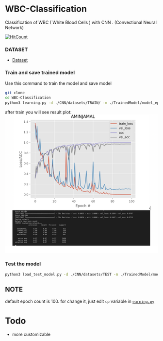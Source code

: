# WBC-Classification
Classification of WBC ( White Blood Cells ) with CNN . (Convectional Neural Network)


[![HitCount](http://hits.dwyl.com/includeamin/WBC-Classification.svg)](http://hits.dwyl.com/includeamin/WBC-Classification)

### DATASET
-  [Dataset](https://www.kaggle.com/paultimothymooney/blood-cells/kernels?sortBy=relevance&group=everyone&search=includeamin&page=1&pageSize=20&datasetId=9232)
### Train and save trained model
Use this command to train the model and save model
```bash
git clone 
cd WBC-Classification
python3 learning.py -d ./CNN/datasets/TRAIN/ -m ./TrainedModel/model_epoch_100.hdf5
```
after train you will see result plot:
![](image.png)

### Test the model
```bash
python3 load_test_model.py -d ./CNN/datasets/TEST -m ./TrainedModel/model_epoch_100.hdf5
```

## NOTE
default epoch count is 100. for change it, just edit `cp` variable in [`earning.py`](learning.py)
# Todo
- more customizable
